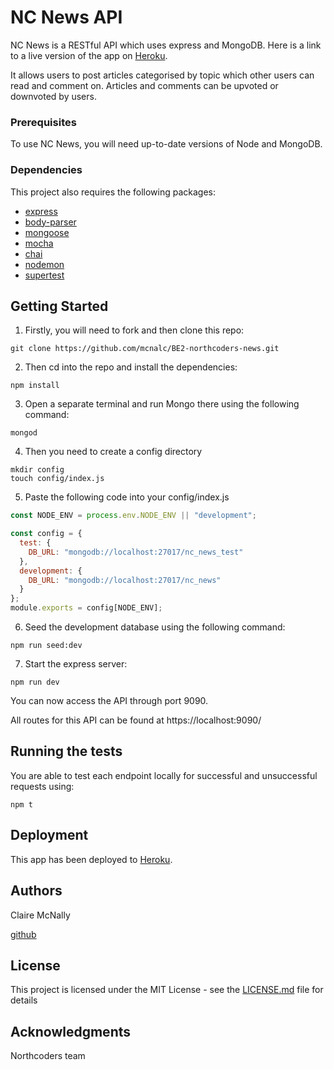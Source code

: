 # NC News API

NC News is a RESTful API which uses express and MongoDB. Here is a link to a live version of the app on [Heroku](https://clairencnews.herokuapp.com/api).

It allows users to post articles categorised by topic which other users can read and comment on. Articles and comments can be upvoted or downvoted by users.

### Prerequisites

To use NC News, you will need up-to-date versions of Node and MongoDB.

### Dependencies

This project also requires the following packages:

- [express](https://www.npmjs.com/package/express)
- [body-parser](https://www.npmjs.com/package/body-parser)
- [mongoose](https://www.npmjs.com/package/mongoose)
- [mocha](https://www.npmjs.com/package/mocha)
- [chai](https://www.npmjs.com/package/chai)
- [nodemon](https://www.npmjs.com/package/nodemon)
- [supertest](https://www.npmjs.com/package/supertest)

## Getting Started

1. Firstly, you will need to fork and then clone this repo:

```
git clone https://github.com/mcnalc/BE2-northcoders-news.git
```

2. Then cd into the repo and install the dependencies:

```
npm install
```

3. Open a separate terminal and run Mongo there using the following command:

```
mongod
```

4. Then you need to create a config directory

```
mkdir config
touch config/index.js
```

5. Paste the following code into your config/index.js

```javascript
const NODE_ENV = process.env.NODE_ENV || "development";

const config = {
  test: {
    DB_URL: "mongodb://localhost:27017/nc_news_test"
  },
  development: {
    DB_URL: "mongodb://localhost:27017/nc_news"
  }
};
module.exports = config[NODE_ENV];
```

6.  Seed the development database using the following command:

```
npm run seed:dev
```

7.  Start the express server:

```
npm run dev
```

You can now access the API through port 9090.

All routes for this API can be found at https://localhost:9090/

## Running the tests

You are able to test each endpoint locally for successful and unsuccessful requests using:

```
npm t
```

## Deployment

This app has been deployed to [Heroku](https://dashboard.heroku.com/).

## Authors

Claire McNally

[github](http://github.com/mcnalc)

## License

This project is licensed under the MIT License - see the [LICENSE.md](LICENSE.md) file for details

## Acknowledgments

Northcoders team
